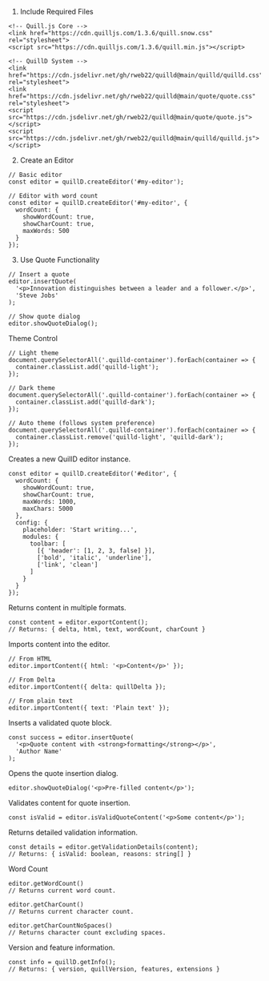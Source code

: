 1. Include Required Files
```
<!-- Quill.js Core -->
<link href="https://cdn.quilljs.com/1.3.6/quill.snow.css" rel="stylesheet">
<script src="https://cdn.quilljs.com/1.3.6/quill.min.js"></script>

<!-- QuillD System -->
<link href="https://cdn.jsdelivr.net/gh/rweb22/quilld@main/quilld/quilld.css" rel="stylesheet">
<link href="https://cdn.jsdelivr.net/gh/rweb22/quilld@main/quote/quote.css" rel="stylesheet">
<script src="https://cdn.jsdelivr.net/gh/rweb22/quilld@main/quote/quote.js"></script>
<script src="https://cdn.jsdelivr.net/gh/rweb22/quilld@main/quilld/quilld.js"></script>
```

2. Create an Editor
```
// Basic editor
const editor = quillD.createEditor('#my-editor');

// Editor with word count
const editor = quillD.createEditor('#my-editor', {
  wordCount: {
    showWordCount: true,
    showCharCount: true,
    maxWords: 500
  }
});
```

3. Use Quote Functionality
```
// Insert a quote
editor.insertQuote(
  '<p>Innovation distinguishes between a leader and a follower.</p>',
  'Steve Jobs'
);

// Show quote dialog
editor.showQuoteDialog();
```

Theme Control
```
// Light theme
document.querySelectorAll('.quilld-container').forEach(container => {
  container.classList.add('quilld-light');
});

// Dark theme
document.querySelectorAll('.quilld-container').forEach(container => {
  container.classList.add('quilld-dark');
});

// Auto theme (follows system preference)
document.querySelectorAll('.quilld-container').forEach(container => {
  container.classList.remove('quilld-light', 'quilld-dark');
});
```

Creates a new QuillD editor instance.
```
const editor = quillD.createEditor('#editor', {
  wordCount: {
    showWordCount: true,
    showCharCount: true,
    maxWords: 1000,
    maxChars: 5000
  },
  config: {
    placeholder: 'Start writing...',
    modules: {
      toolbar: [
        [{ 'header': [1, 2, 3, false] }],
        ['bold', 'italic', 'underline'],
        ['link', 'clean']
      ]
    }
  }
});
```

Returns content in multiple formats.
```
const content = editor.exportContent();
// Returns: { delta, html, text, wordCount, charCount }
```

Imports content into the editor.
```
// From HTML
editor.importContent({ html: '<p>Content</p>' });

// From Delta
editor.importContent({ delta: quillDelta });

// From plain text
editor.importContent({ text: 'Plain text' });
```

Inserts a validated quote block.
```
const success = editor.insertQuote(
  '<p>Quote content with <strong>formatting</strong></p>',
  'Author Name'
);
```

Opens the quote insertion dialog.
```
editor.showQuoteDialog('<p>Pre-filled content</p>');
```

Validates content for quote insertion.
```
const isValid = editor.isValidQuoteContent('<p>Some content</p>');
```

Returns detailed validation information.
```
const details = editor.getValidationDetails(content);
// Returns: { isValid: boolean, reasons: string[] }
```

Word Count
```
editor.getWordCount()
// Returns current word count.

editor.getCharCount()
// Returns current character count.

editor.getCharCountNoSpaces()
// Returns character count excluding spaces.
```

Version and feature information.
```
const info = quillD.getInfo();
// Returns: { version, quillVersion, features, extensions }
```
